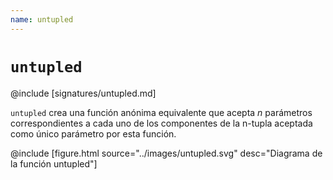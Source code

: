 ```yaml
---
name: untupled
---
```


# `untupled`

@include [signatures/untupled.md]

`untupled` crea una función anónima equivalente que acepta _n_ parámetros correspondientes a cada uno de los componentes de la n-tupla aceptada como único parámetro por esta función.

@include [figure.html source="../images/untupled.svg" desc="Diagrama de la función untupled"]
